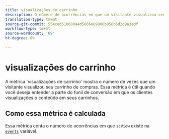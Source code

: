 ```yaml
---
title: visualizações do carrinho
description: O número de ocorrências em que um visitante visualizou seu carrinho.
translation-type: tm+mt
source-git-commit: 554ced510600a4d5866e89806b058b5d2d9a3edf
workflow-type: tm+mt
source-wordcount: '69'
ht-degree: 0%

---
```



# visualizações do carrinho

A métrica &#39;visualizações de carrinho&#39; mostra o número de vezes que um visitante visualizou seu carrinho de compras. Essa métrica é útil quando você deseja entender a parte do funil de conversão em que os clientes visualizações o conteúdo em seus carrinhos.

## Como essa métrica é calculada

Essa métrica conta o número de ocorrências em que `scView` existe na [`events`](/help/implement/vars/page-vars/events/events-overview.md) variável.
